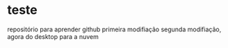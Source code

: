 # teste
repositório para aprender github
primeira modifiação
segunda modifiação, agora do desktop para a nuvem
